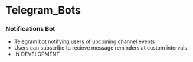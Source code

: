 # Telegram_Bots

### Notifications Bot
* Telegram bot notifying users of upcoming channel events
* Users can subscribe to recieve message reminders at custom intervals
* IN DEVELOPMENT

